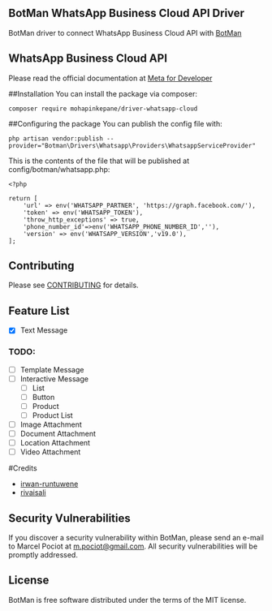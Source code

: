 ## BotMan WhatsApp Business Cloud API Driver

BotMan driver to connect WhatsApp Business Cloud API with [BotMan](https://github.com/botman/botman)


## WhatsApp Business Cloud API

Please read the official documentation at [Meta for Developer](https://developers.facebook.com/docs/whatsapp/cloud-api)

##Installation
You can install the package via composer:

    composer require mohapinkepane/driver-whatsapp-cloud

##Configuring the package
You can publish the config file with:

    php artisan vendor:publish --provider="Botman\Drivers\Whatsapp\Providers\WhatsappServiceProvider"

This is the contents of the file that will be published at config/botman/whatsapp.php:

    <?php

    return [
        'url' => env('WHATSAPP_PARTNER', 'https://graph.facebook.com/'),
        'token' => env('WHATSAPP_TOKEN'),
        'throw_http_exceptions' => true,
        'phone_number_id'=>env('WHATSAPP_PHONE_NUMBER_ID',''),
        'version' => env('WHATSAPP_VERSION','v19.0'),
    ];


## Contributing
Please see [CONTRIBUTING](https://github.com/mohapinkepane/driver-whatsapp-cloud//blob/master/CONTRIBUTING.md) for details.

## Feature List

- [x] Text Message

### TODO:
- [ ] Template Message
- [ ] Interactive Message
    - [ ] List
    - [ ] Button
    - [ ] Product
    - [ ] Product List
- [ ] Image Attachment
- [ ] Document Attachment
- [ ] Location Attachment
- [ ] Video Attachment

#Credits

- [irwan-runtuwene](https://github.com/irwan-runtuwene/driver-whatsapp)
- [rivaisali](https://github.com/rivaisali/driver-whatsapp)


## Security Vulnerabilities

If you discover a security vulnerability within BotMan, please send an e-mail to Marcel Pociot at m.pociot@gmail.com. All security vulnerabilities will be promptly addressed.

## License

BotMan is free software distributed under the terms of the MIT license.